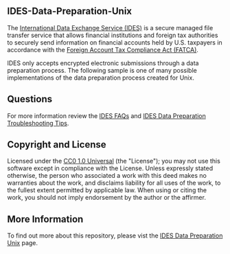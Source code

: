 ## IDES-Data-Preparation-Unix
The [International Data Exchange Service (IDES)](https://www.irs.gov/businesses/corporations/international-data-exchange-service) is a secure managed file transfer service that allows financial institutions and foreign tax authorities to securely send information on financial accounts held by U.S. taxpayers in accordance with the [Foreign Account Tax Compliance Act (FATCA)](https://www.irs.gov/businesses/corporations/foreign-account-tax-compliance-act-fatca). 

IDES only accepts encrypted electronic submissions through a data preparation process. The following sample is one of many possible implementations of the data preparation process created for Unix. 
 
## Questions
For more information review the [IDES FAQs](http://www.irs.gov/Businesses/Corporations/FATCA-IDES-Technical-FAQs) and [IDES Data Preparation Troubleshooting Tips](https://www.irs.gov/businesses/corporations/ides-data-transmission-and-file-preparation).

## Copyright and License 
Licensed under the [CC0 1.0 Universal](/LICENSE) (the "License"); you may not use this software except in compliance with the License. Unless expressly stated otherwise, the person who associated a work with this deed makes no warranties about the work, and disclaims liability for all uses of the work, to the fullest extent permitted by applicable law. When using or citing the work, you should not imply endorsement by the author or the affirmer.

## More Information 
To find out more about this repository, please vist the [IDES Data Preparation Unix](http://irsgov.github.io/IDES-Data-Preparation-Unix) page.
